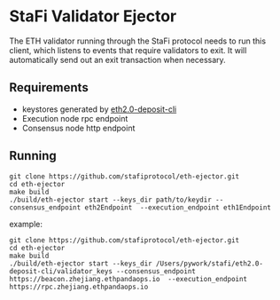 # StaFi Validator Ejector

The ETH validator running through the StaFi protocol needs to run this client, which listens to events that require validators to exit. It will automatically send out an exit transaction when necessary.

## Requirements

* keystores generated by [eth2.0-deposit-cli](https://github.com/stafiprotocol/eth2.0-deposit-cli)
* Execution node rpc endpoint
* Consensus node http endpoint

## Running

```
git clone https://github.com/stafiprotocol/eth-ejector.git
cd eth-ejector
make build
./build/eth-ejector start --keys_dir path/to/keydir --consensus_endpoint eth2Endpoint  --execution_endpoint eth1Endpoint
```

example:
```
git clone https://github.com/stafiprotocol/eth-ejector.git
cd eth-ejector
make build
./build/eth-ejector start --keys_dir /Users/pywork/stafi/eth2.0-deposit-cli/validator_keys --consensus_endpoint https://beacon.zhejiang.ethpandaops.io  --execution_endpoint https://rpc.zhejiang.ethpandaops.io
```
